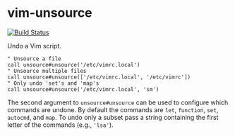 # vim-unsource

[![Build Status](https://github.com/whonore/vim-unsource/workflows/Tests/badge.svg?branch=master)](https://github.com/whonore/vim-unsource/actions?query=workflow%3ATests)

Undo a Vim script.

```vim
" Unsource a file
call unsource#unsource('/etc/vimrc.local')
" Unsource multiple files
call unsource#unsource(['/etc/vimrc.local', '/etc/vimrc'])
" Only undo 'set's and 'map's
call unsource#unsource('/etc/vimrc.local', 'sm')
```

The second argument to `unsource#unsource` can be used to configure which
commands are undone.
By default the commands are `let`, `function`, `set`, `autocmd`, and `map`.
To undo only a subset pass a string containing the first letter of the commands
(e.g., `'lsa'`).
